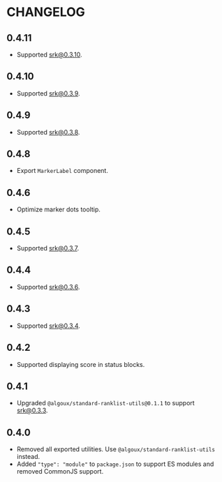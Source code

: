 # CHANGELOG

## 0.4.11

- Supported srk@0.3.10.

## 0.4.10

- Supported srk@0.3.9.

## 0.4.9

- Supported srk@0.3.8.

## 0.4.8

- Export `MarkerLabel` component.

## 0.4.6

- Optimize marker dots tooltip.

## 0.4.5

- Supported srk@0.3.7.

## 0.4.4

- Supported srk@0.3.6.

## 0.4.3

- Supported srk@0.3.4.

## 0.4.2

- Supported displaying score in status blocks.

## 0.4.1

- Upgraded `@algoux/standard-ranklist-utils@0.1.1` to support srk@0.3.3.

## 0.4.0

- Removed all exported utilities. Use `@algoux/standard-ranklist-utils` instead.
- Added `"type": "module"` to `package.json` to support ES modules and removed CommonJS support.
